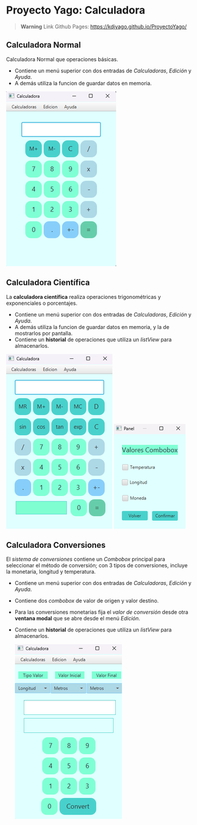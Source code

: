 # Proyecto Yago: Calculadora

> **Warning**
> Link Github Pages: https://kdjyago.github.io/ProyectoYago/

## Calculadora Normal

Calculadora Normal que operaciones básicas.

- Contiene un menú superior con dos entradas de *Calculadoras*, *Edición* y *Ayuda*.
- A demás utiliza la funcion de guardar datos en memoria.

![](media/Calc1.png) 


## Calculadora Científica

La **calculadora científica** realiza operaciones trigonométricas y exponenciales o porcentajes.

- Contiene un menú superior con dos entradas de *Calculadoras*, *Edición* y *Ayuda*.
- A demás utiliza la funcion de guardar datos en memoria, y la de mostrarlos por pantalla.
- Contiene un **historial** de operaciones que utiliza un *listView* para almacenarlos.

![](media/Calc2.png) ![](media/CalcP.png)

## Calculadora Conversiones

El *sistema de conversiones* contiene un *Combobox* principal para seleccionar el método de conversión; con 3 tipos de conversiones, incluye la monetaria, longitud y temperatura. 

- Contiene un menú superior con dos entradas de *Calculadoras*, *Edición* y *Ayuda*.
- Contiene dos *combobox* de valor de origen y valor destino.
- Para las conversiones monetarias fija el *valor de conversión* desde otra **ventana modal** que se abre desde el menú *Edición*.
- Contiene un **historial** de operaciones que utiliza un *listView* para almacenarlos.

  ![](media/Calc3.png)

